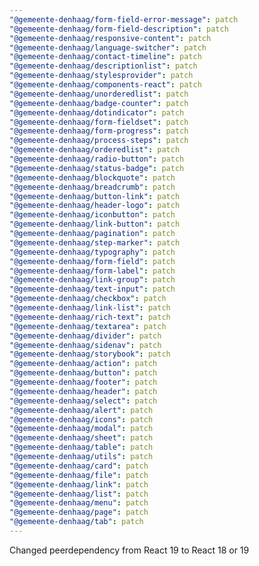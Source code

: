 ```yaml
---
"@gemeente-denhaag/form-field-error-message": patch
"@gemeente-denhaag/form-field-description": patch
"@gemeente-denhaag/responsive-content": patch
"@gemeente-denhaag/language-switcher": patch
"@gemeente-denhaag/contact-timeline": patch
"@gemeente-denhaag/descriptionlist": patch
"@gemeente-denhaag/stylesprovider": patch
"@gemeente-denhaag/components-react": patch
"@gemeente-denhaag/unorderedlist": patch
"@gemeente-denhaag/badge-counter": patch
"@gemeente-denhaag/dotindicator": patch
"@gemeente-denhaag/form-fieldset": patch
"@gemeente-denhaag/form-progress": patch
"@gemeente-denhaag/process-steps": patch
"@gemeente-denhaag/orderedlist": patch
"@gemeente-denhaag/radio-button": patch
"@gemeente-denhaag/status-badge": patch
"@gemeente-denhaag/blockquote": patch
"@gemeente-denhaag/breadcrumb": patch
"@gemeente-denhaag/button-link": patch
"@gemeente-denhaag/header-logo": patch
"@gemeente-denhaag/iconbutton": patch
"@gemeente-denhaag/link-button": patch
"@gemeente-denhaag/pagination": patch
"@gemeente-denhaag/step-marker": patch
"@gemeente-denhaag/typography": patch
"@gemeente-denhaag/form-field": patch
"@gemeente-denhaag/form-label": patch
"@gemeente-denhaag/link-group": patch
"@gemeente-denhaag/text-input": patch
"@gemeente-denhaag/checkbox": patch
"@gemeente-denhaag/link-list": patch
"@gemeente-denhaag/rich-text": patch
"@gemeente-denhaag/textarea": patch
"@gemeente-denhaag/divider": patch
"@gemeente-denhaag/sidenav": patch
"@gemeente-denhaag/storybook": patch
"@gemeente-denhaag/action": patch
"@gemeente-denhaag/button": patch
"@gemeente-denhaag/footer": patch
"@gemeente-denhaag/header": patch
"@gemeente-denhaag/select": patch
"@gemeente-denhaag/alert": patch
"@gemeente-denhaag/icons": patch
"@gemeente-denhaag/modal": patch
"@gemeente-denhaag/sheet": patch
"@gemeente-denhaag/table": patch
"@gemeente-denhaag/utils": patch
"@gemeente-denhaag/card": patch
"@gemeente-denhaag/file": patch
"@gemeente-denhaag/link": patch
"@gemeente-denhaag/list": patch
"@gemeente-denhaag/menu": patch
"@gemeente-denhaag/page": patch
"@gemeente-denhaag/tab": patch
---
```


Changed peerdependency from React 19 to React 18 or 19
